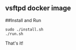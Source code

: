 vsftpd docker image
--------------------

##Install and Run

```shell
sudo ./install.sh
./run.sh
```

That's it!
